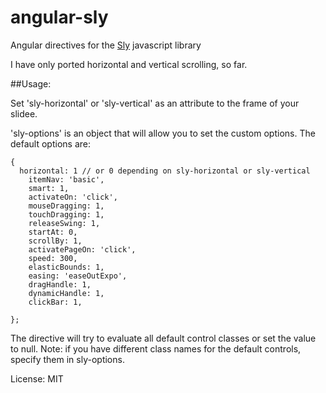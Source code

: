 angular-sly
===========

Angular directives for the [Sly](http://github.com/darsain/sly) javascript library

I have only ported horizontal and vertical scrolling, so far.

##Usage:

Set 'sly-horizontal' or 'sly-vertical' as an attribute to the frame of your slidee.

'sly-options' is an object that will allow you to set the custom options. The default options are:

```
{
  horizontal: 1 // or 0 depending on sly-horizontal or sly-vertical
	itemNav: 'basic',
	smart: 1,
	activateOn: 'click',
	mouseDragging: 1,
	touchDragging: 1,
	releaseSwing: 1,
	startAt: 0,
	scrollBy: 1,
	activatePageOn: 'click',
	speed: 300,
	elasticBounds: 1,
	easing: 'easeOutExpo',
	dragHandle: 1,
	dynamicHandle: 1,
	clickBar: 1,

};
```
The directive will try to evaluate all default control classes or set the value to null. 
Note: if you have different class names for the default controls, specify them in sly-options. 

License: MIT
